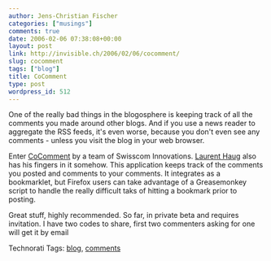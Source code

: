 ```yaml
---
author: Jens-Christian Fischer
categories: ["musings"]
comments: true
date: 2006-02-06 07:38:08+00:00
layout: post
link: http://invisible.ch/2006/02/06/cocomment/
slug: cocomment
tags: ["blog"]
title: CoComment
type: post
wordpress_id: 512
---
```


One of the really bad things in the blogosphere is keeping track of all the comments you made around other blogs. And if you use a news reader to aggregate the RSS feeds, it's even worse, because you don't even see any comments - unless you visit the blog in your web browser.

Enter [CoComment][1] by a team of Swisscom Innovations. [Laurent Haug][2] also has his fingers in it somehow. This application keeps track of the comments you posted and comments to your comments. It integrates as a bookmarklet, but Firefox users can take advantage of a Greasemonkey script to handle the really difficult taks of hitting a bookmark prior to posting.

Great stuff, highly recommended. So far, in private beta and requires invitation. I have two codes to share, first two commenters asking for one will get it by email



[1]: http://www.cocomment.com
[2]: http://www.ballpark.ch


Technorati Tags: [blog](http://www.technorati.com/tag/blog), [comments](http://www.technorati.com/tag/comments)
